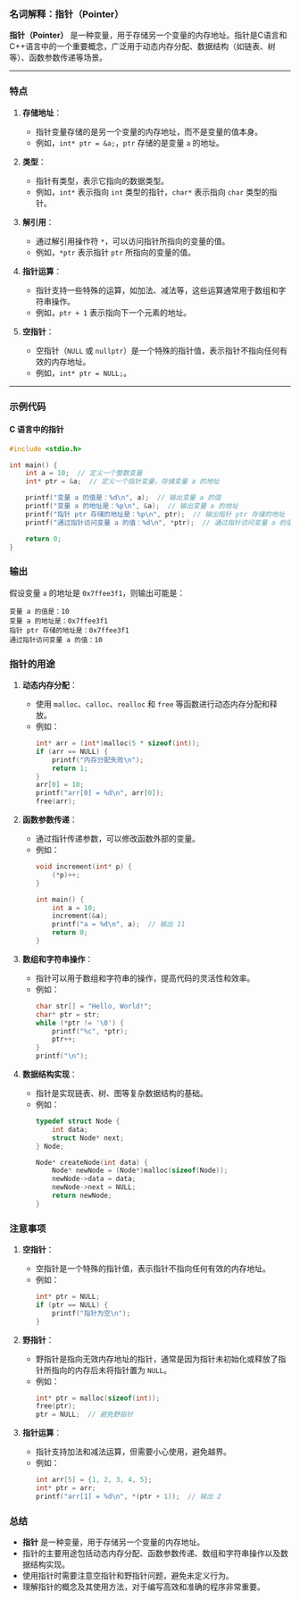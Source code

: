 ### 名词解释：指针（Pointer）

**指针（Pointer）** 是一种变量，用于存储另一个变量的内存地址。指针是C语言和C++语言中的一个重要概念，广泛用于动态内存分配、数据结构（如链表、树等）、函数参数传递等场景。

---

### **特点**

1. **存储地址**：
   - 指针变量存储的是另一个变量的内存地址，而不是变量的值本身。
   - 例如，`int* ptr = &a;`，`ptr` 存储的是变量 `a` 的地址。

2. **类型**：
   - 指针有类型，表示它指向的数据类型。
   - 例如，`int*` 表示指向 `int` 类型的指针，`char*` 表示指向 `char` 类型的指针。

3. **解引用**：
   - 通过解引用操作符 `*`，可以访问指针所指向的变量的值。
   - 例如，`*ptr` 表示指针 `ptr` 所指向的变量的值。

4. **指针运算**：
   - 指针支持一些特殊的运算，如加法、减法等，这些运算通常用于数组和字符串操作。
   - 例如，`ptr + 1` 表示指向下一个元素的地址。

5. **空指针**：
   - 空指针（`NULL` 或 `nullptr`）是一个特殊的指针值，表示指针不指向任何有效的内存地址。
   - 例如，`int* ptr = NULL;`。

---

### **示例代码**

#### **C 语言中的指针**
```c
#include <stdio.h>

int main() {
    int a = 10;  // 定义一个整数变量
    int* ptr = &a;  // 定义一个指针变量，存储变量 a 的地址

    printf("变量 a 的值是：%d\n", a);  // 输出变量 a 的值
    printf("变量 a 的地址是：%p\n", &a);  // 输出变量 a 的地址
    printf("指针 ptr 存储的地址是：%p\n", ptr);  // 输出指针 ptr 存储的地址
    printf("通过指针访问变量 a 的值：%d\n", *ptr);  // 通过指针访问变量 a 的值

    return 0;
}
```

### **输出**
假设变量 `a` 的地址是 `0x7ffee3f1`，则输出可能是：
```
变量 a 的值是：10
变量 a 的地址是：0x7ffee3f1
指针 ptr 存储的地址是：0x7ffee3f1
通过指针访问变量 a 的值：10
```

### **指针的用途**

1. **动态内存分配**：
   - 使用 `malloc`、`calloc`、`realloc` 和 `free` 等函数进行动态内存分配和释放。
   - 例如：
     ```c
     int* arr = (int*)malloc(5 * sizeof(int));
     if (arr == NULL) {
         printf("内存分配失败\n");
         return 1;
     }
     arr[0] = 10;
     printf("arr[0] = %d\n", arr[0]);
     free(arr);
     ```

2. **函数参数传递**：
   - 通过指针传递参数，可以修改函数外部的变量。
   - 例如：
     ```c
     void increment(int* p) {
         (*p)++;
     }

     int main() {
         int a = 10;
         increment(&a);
         printf("a = %d\n", a);  // 输出 11
         return 0;
     }
     ```

3. **数组和字符串操作**：
   - 指针可以用于数组和字符串的操作，提高代码的灵活性和效率。
   - 例如：
     ```c
     char str[] = "Hello, World!";
     char* ptr = str;
     while (*ptr != '\0') {
         printf("%c", *ptr);
         ptr++;
     }
     printf("\n");
     ```

4. **数据结构实现**：
   - 指针是实现链表、树、图等复杂数据结构的基础。
   - 例如：
     ```c
     typedef struct Node {
         int data;
         struct Node* next;
     } Node;

     Node* createNode(int data) {
         Node* newNode = (Node*)malloc(sizeof(Node));
         newNode->data = data;
         newNode->next = NULL;
         return newNode;
     }
     ```

### **注意事项**

1. **空指针**：
   - 空指针是一个特殊的指针值，表示指针不指向任何有效的内存地址。
   - 例如：
     ```c
     int* ptr = NULL;
     if (ptr == NULL) {
         printf("指针为空\n");
     }
     ```

2. **野指针**：
   - 野指针是指向无效内存地址的指针，通常是因为指针未初始化或释放了指针所指向的内存后未将指针置为 `NULL`。
   - 例如：
     ```c
     int* ptr = malloc(sizeof(int));
     free(ptr);
     ptr = NULL;  // 避免野指针
     ```

3. **指针运算**：
   - 指针支持加法和减法运算，但需要小心使用，避免越界。
   - 例如：
     ```c
     int arr[5] = {1, 2, 3, 4, 5};
     int* ptr = arr;
     printf("arr[1] = %d\n", *(ptr + 1));  // 输出 2
     ```

### **总结**
- **指针** 是一种变量，用于存储另一个变量的内存地址。
- 指针的主要用途包括动态内存分配、函数参数传递、数组和字符串操作以及数据结构实现。
- 使用指针时需要注意空指针和野指针问题，避免未定义行为。
- 理解指针的概念及其使用方法，对于编写高效和准确的程序非常重要。